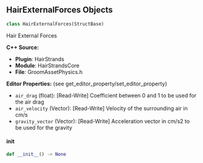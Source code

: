 ## HairExternalForces Objects

```python
class HairExternalForces(StructBase)
```

Hair External Forces

**C++ Source:**

- **Plugin**: HairStrands
- **Module**: HairStrandsCore
- **File**: GroomAssetPhysics.h

**Editor Properties:** (see get_editor_property/set_editor_property)

- ``air_drag`` (float):  [Read-Write] Coefficient between 0 and 1 to be used for the air drag
- ``air_velocity`` (Vector):  [Read-Write] Velocity of the surrounding air in cm/s
- ``gravity_vector`` (Vector):  [Read-Write] Acceleration vector in cm/s2 to be used for the gravity

<a id="unreal.HairExternalForces.__init__"></a>

#### __init__

```python
def __init__() -> None
```

<a id="unreal.HairBendConstraint"></a>